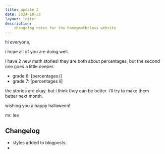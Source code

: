 ```yaml
---
title: update 2
date: 2024-10-25
layout: letter
description:
    changelog notes for the hammymathclass website
---
```


hi everyone, 

i hope all of you are doing well.

i have 2 new math stories! 
they are both about percentages, 
but the second one goes a little deeper.
    
* grade 6: [percentages i]
* grade 7: [percentages ii]

the stories are okay.
but i think they can be better.
i'll try to make them better next month.


wishing you a happy halloween!

mr. lee


## Changelog

- styles added to blogposts
- 
